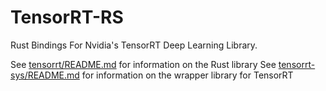 # TensorRT-RS
Rust Bindings For Nvidia's TensorRT Deep Learning Library.

See [tensorrt/README.md](./tensorrt/README.md) for information on the Rust library
See [tensorrt-sys/README.md](./tensorrt-sys/README.md) for information on the wrapper library for TensorRT
